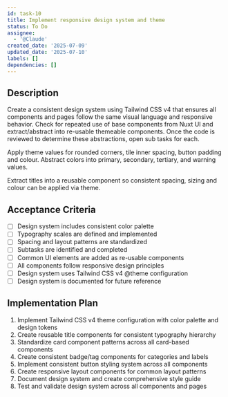```yaml
---
id: task-10
title: Implement responsive design system and theme
status: To Do
assignee:
  - '@Claude'
created_date: '2025-07-09'
updated_date: '2025-07-10'
labels: []
dependencies: []
---
```


## Description

Create a consistent design system using Tailwind CSS v4 that ensures all components and pages follow the same visual 
language and responsive behavior. Check for repeated use of base components from Nuxt UI and extract/abstract into re-usable
themeable components. Once the code is reviewed to determine these abstractions, open sub tasks for each.

Apply theme values for rounded corners, tile inner spacing, button padding and colour. Abstract colors into primary, 
secondary, tertiary, and warning values.

Extract titles into a reusable component so consistent spacing, sizing and colour can be applied via theme.

## Acceptance Criteria

- [ ] Design system includes consistent color palette
- [ ] Typography scales are defined and implemented
- [ ] Spacing and layout patterns are standardized
- [ ] Subtasks are identified and completed
- [ ] Common UI elements are added as re-usable components
- [ ] All components follow responsive design principles
- [ ] Design system uses Tailwind CSS v4 @theme configuration
- [ ] Design system is documented for future reference

## Implementation Plan

1. Implement Tailwind CSS v4 theme configuration with color palette and design tokens
2. Create reusable title components for consistent typography hierarchy
3. Standardize card component patterns across all card-based components
4. Create consistent badge/tag components for categories and labels
5. Implement consistent button styling system across all components
6. Create responsive layout components for common layout patterns
7. Document design system and create comprehensive style guide
8. Test and validate design system across all components and pages
